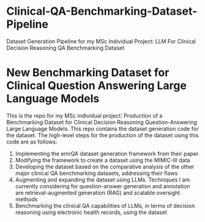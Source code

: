 # Clinical-QA-Benchmarking-Dataset-Pipeline
Dataset Generation Pipeline for my MSc Individual Project: LLM For Clinical Decision Reasoning QA Benchmarking Dataset

# New Benchmarking Dataset for Clinical Question Answering Large Language Models
This is the repo for my MSc individual project: Production of a Benchmarking Dataset for Clinical Decision Reasoning Question-Answering Large Language Models. This repo contains the dataset generation code for the dataset. The high-level steps for the production of the dataset using this code are as follows:
1. Implementing the emrQA dataset generation framework from their paper
2. Modifying the framework to create a dataset using the MIMIC-III data
3. Developing the dataset based on the comparative analysis of the other major clinical QA benchmarking datasets, addressing their flaws
4. Augmenting and expanding the dataset using LLMs. Techniques I am currently considering for question-answer generation and annotation are retrieval-augmented generation (RAG) and scalable oversight methods  
5. Benchmarking the clinical QA capabilities of LLMs, in terms of decision reasoning using electronic health records, using the dataset